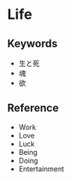 # Life

## Keywords

- 生と死
- 魂
- 欲

## Reference

- Work
- Love
- Luck
- Being
- Doing
- Entertainment
